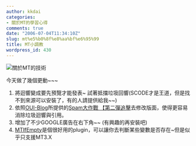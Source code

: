 ```yaml
---
author: kkdai
categories:
- 關於MT的學習心得
comments: true
date: "2006-07-04T11:34:10Z"
slug: mt%e5%b0%8f%e8%aa%bf%e6%95%99
title: MT小調教
wordpress_id: 430
---
```


![關於MT的技術](http://www.evanlin.com/mt/images/mt-logo.gif)

今天做了幾個更動~~~

  1. 將迴響變成要先預覽才能發表~ 試著抵擋垃圾回響(SCODE才是王道，但是找不到來源可以安裝了，有的人請提供給我~~)
  2. 依照[OUI-Blog](http://www.oui-blog.com/)所提供的[Spam大作戰 【第二彈追擊](http://www.oui-blog.com/archives/2005/03/spamae_aecaea.php)去修改版面，使得更容易消除垃圾迴響與引用。
  3. 增加了不少GOOGLE廣告在右下角~~ (有興趣的再安裝吧) 
  4. [MTIfEmpty](http://bradchoate.com/weblog/2004/10/20/mtifempty.php)是個很好用的plugin，可以讓你去判斷某些變數是否存在~但是似乎只支援MT3.X
